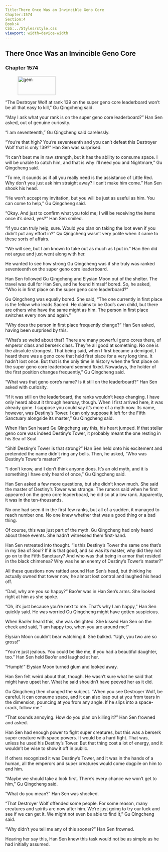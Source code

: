 ```yaml
---
Title:There Once Was an Invincible Geno Core 
Chapter:1574 
Section:4 
Book:4 
CSS:../Styles/style.css 
viewport: width=device-width
---
```

  
## There Once Was an Invincible Geno Core
### Chapter 1574
  
<figure>
	<img src="../Images/gem.gif" alt="gem" id="gem" width="120" height="60" />
</figure>
  

  
“The Destroyer Wolf at rank 139 on the super geno core leaderboard won’t be all that easy to kill,” Gu Qingcheng said.

“May I ask what your rank is on the super geno core leaderboard?” Han Sen asked, out of genuine curiosity.

“I am seventeenth,” Gu Qingcheng said carelessly.

“You’re that high? You’re seventeenth and you can’t defeat this Destroyer Wolf that is only 139?” Han Sen was surprised.

“It can’t beat me in raw strength, but it has the ability to consume space. I will be unable to catch him, and that is why I’ll need you and Nightmare,” Gu Qingcheng said.

“To me, it sounds as if all you really need is the assistance of Little Red. Why don’t you just ask him straight away? I can’t make him come.” Han Sen shook his head.

“He won’t accept my invitation, but you will be just as useful as him. You can come to help,” Gu Qingcheng said.

“Okay. And just to confirm what you told me; I will be receiving the items once it’s dead, yes?” Han Sen smiled.

“If you can truly help, sure. Would you plan on taking the loot even if you didn’t put any effort in?” Qu Qingcheng wasn’t very polite when it came to these sorts of affairs.

“We will see, but I am known to take out as much as I put in.” Han Sen did not argue and just went along with her.

He wanted to see how strong Gu Qingcheng was if she truly was ranked seventeenth on the super geno core leaderboard.

Han Sen followed Gu Qingcheng and Elysian Moon out of the shelter. The travel was dull for Han Sen, and he found himself bored. So, he asked, “Who is in first place on the super geno core leaderboard?”

Gu Qingcheng was equally bored. She said, “The one currently in first place is the fellow who leads Sacred. He claims to be God’s own child, but there are others who have the same might as him. The person in first place switches every now and again.”

“Why does the person in first place frequently change?” Han Sen asked, having been surprised by this.

“What’s so weird about that? There are many powerful geno cores there, of emperor class and berserk class. They’re all good at something. No one is the absolute strongest. That being said, when I first became a demigod, I heard there was a geno core that held first place for a very long time. It hadn’t lost once. But that is the only time in history when the first place on the super geno core leaderboard seemed fixed. Nowadays, the holder of the first position changes frequently,” Gu Qingcheng said.

“What was that geno core’s name? Is it still on the leaderboard?” Han Sen asked with curiosity. 

“If it was still on the leaderboard, the ranks wouldn’t keep changing. I have only heard about it through hearsay, though. When I first arrived here, it was already gone. I suppose you could say it’s more of a myth now. Its name, however, was Destiny’s Tower. I can only suppose it left for the Fifth Sanctuary alongside its master,” Gu Qingcheng said.

When Han Sen heard Gu Qingcheng say this, his heart jumped. If that stellar geno core was indeed Destiny’s Tower, it probably meant the one resting in his Sea of Soul.

“Shit! Destiny’s Tower is that strong?” Han Sen held onto his excitement and pretended the name didn’t ring any bells. Then, he asked, “Who was Destiny’s Tower’s master?”

“I don’t know, and I don’t think anyone does. It’s an old myth, and it is something I have only heard of once,” Gu Qingcheng said.

Han Sen asked a few more questions, but she didn’t know much. She said the master of Destiny’s Tower was strange. The rumors said when he first appeared on the geno core leaderboard, he did so at a low rank. Apparently, it was in the ten-thousands.

No one had seen it in the first few ranks, but all of a sudden, it managed to reach number one. No one knew whether that was a good thing or a bad thing.

Of course, this was just part of the myth. Gu Qingcheng had only heard about these events. She hadn’t witnessed them first-hand.

Han Sen retreated into thought. “Is this Destiny’s Tower the same one that’s in my Sea of Soul? If it is that good, and so was its master, why did they not go on to the Fifth Sanctuary? And who was that being in armor that resided in the black chimenea? Why was he an enemy of Destiny’s Tower’s master?”

All these questions now rattled around Han Sen’s head, but thinking he actually owned that tower now, he almost lost control and laughed his head off.

“Dad, why are you so happy?” Bao’er was in Han Sen’s arms. She looked right at him as she spoke.

“Oh, it’s just because you’re next to me. That’s why I am happy,” Han Sen quickly said. He was worried Gu Qingcheng might have gotten suspicious.

When Bao’er heard this, she was delighted. She kissed Han Sen on the cheek and said, “I am happy too, when you are around me!”

Elysian Moon couldn’t bear watching it. She balked. “Ugh, you two are so gross!”

“You’re just jealous. You could be like me, if you had a beautiful daughter, too.” Han Sen held Bao’er and laughed at her.

“Humph!” Elysian Moon turned glum and looked away.

Han Sen felt weird about that, though. He wasn’t sure what he said that might have upset her. What he said shouldn’t have peeved her as it did.

Gu Qingcheng then changed the subject. “When you see Destroyer Wolf, be careful. It can consume space, and it can also leap out at you from tears in the dimension, pouncing at you from any angle. If he slips into a space-crack, follow me.”

“That sounds annoying. How do you plan on killing it?” Han Sen frowned and asked.

Han Sen had enough power to fight super creatures, but this was a berserk super creature with space powers. It would be a hard fight. That was, unless he used his Destiny’s Tower. But that thing cost a lot of energy, and it wouldn’t be wise to show it off in public.

If others recognized it was Destiny’s Tower, and it was in the hands of a human, all the emperors and super creatures would come dogpile on him to end him.

“Maybe we should take a look first. There’s every chance we won’t get to him,” Gu Qingcheng said.

“What do you mean?” Han Sen was shocked.

“That Destroyer Wolf offended some people. For some reason, many creatures and spirits are now after him. We’re just going to try our luck and see if we can get it. We might not even be able to find it,” Gu Qingcheng said.

“Why didn’t you tell me any of this sooner?” Han Sen frowned.

Hearing her say this, Han Sen knew this task would not be as simple as he had initially assumed.